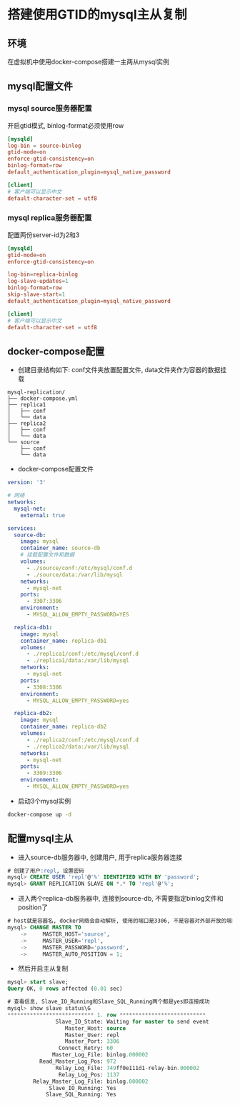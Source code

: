 # 搭建使用GTID的mysql主从复制

## 环境

在虚拟机中使用docker-compose搭建一主两从mysql实例

## mysql配置文件

### mysql source服务器配置

开启gtid模式, binlog-format必须使用row

``` conf
[mysqld]                                                                          server-id = 1
log-bin = source-binlog
gtid-mode=on
enforce-gtid-consistency=on
binlog-format=row
default_authentication_plugin=mysql_native_password

[client]
# 客户端可以显示中文
default-character-set = utf8
```

### mysql replica服务器配置

配置两份server-id为2和3

``` conf
[mysqld]                                                                          server-id = 2
gtid-mode=on
enforce-gtid-consistency=on

log-bin=replica-binlog
log-slave-updates=1
binlog-format=row
skip-slave-start=1
default_authentication_plugin=mysql_native_password

[client]
# 客户端可以显示中文
default-character-set = utf8
```

## docker-compose配置

* 创建目录结构如下: conf文件夹放置配置文件, data文件夹作为容器的数据挂载

``` tree
mysql-replication/
├── docker-compose.yml
├── replica1
│   ├── conf
│   └── data
├── replica2
│   ├── conf
│   └── data
└── source
    ├── conf
    └── data
```

* docker-compose配置文件

``` yml
version: '3'

# 网络
networks:
  mysql-net:
    external: true

services:
  source-db:
    image: mysql
    container_name: source-db
    # 挂载配置文件和数据
    volumes:
      - ./source/conf:/etc/mysql/conf.d
      - ./source/data:/var/lib/mysql
    networks:
      - mysql-net
    ports:
      - 3307:3306
    environment:
      - MYSQL_ALLOW_EMPTY_PASSWORD=YES

  replica-db1:
    image: mysql
    container_name: replica-db1
    volumes:
      - ./replica1/conf:/etc/mysql/conf.d
      - ./replica1/data:/var/lib/mysql
    networks:
      - mysql-net
    ports:
      - 3308:3306
    environment:
      - MYSQL_ALLOW_EMPTY_PASSWORD=yes

  replica-db2:
    image: mysql
    container_name: replica-db2
    volumes:
      - ./replica2/conf:/etc/mysql/conf.d
      - ./replica2/data:/var/lib/mysql
    networks:
      - mysql-net
    ports:
      - 3309:3306
    environment:
      - MYSQL_ALLOW_EMPTY_PASSWORD=yes
```

* 启动3个mysql实例

``` bash
docker-compose up -d
```

## 配置mysql主从

* 进入source-db服务器中, 创建用户, 用于replica服务器连接

``` sql
# 创建了用户:repl, 设置密码
mysql> CREATE USER 'repl'@'%' IDENTIFIED WITH BY 'password';
mysql> GRANT REPLICATION SLAVE ON *.* TO 'repl'@'%';
```

* 进入两个replica-db服务器中, 连接到source-db, 不需要指定binlog文件和position了

``` sql
# host就是容器名, docker网络会自动解析, 使用的端口是3306, 不是容器对外部开放的端口
mysql> CHANGE MASTER TO
    ->     MASTER_HOST='source',                  
    ->     MASTER_USER='repl',                      
    ->     MASTER_PASSWORD='password',             
    ->     MASTER_AUTO_POSITION = 1;       
```

* 然后开启主从复制

``` sql
mysql> start slave;
Query OK, 0 rows affected (0.01 sec)

# 查看信息, Slave_IO_Running和Slave_SQL_Running两个都是yes即连接成功
mysql> show slave status\G
*************************** 1. row ***************************
               Slave_IO_State: Waiting for master to send event
                  Master_Host: source
                  Master_User: repl
                  Master_Port: 3306
                Connect_Retry: 60
              Master_Log_File: binlog.000002
          Read_Master_Log_Pos: 972
               Relay_Log_File: 749ff0e111d1-relay-bin.000002
                Relay_Log_Pos: 1137
        Relay_Master_Log_File: binlog.000002
             Slave_IO_Running: Yes
            Slave_SQL_Running: Yes
```
